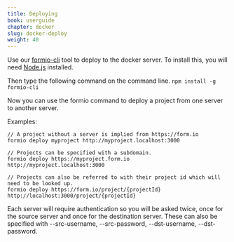 ```yaml
---
title: Deploying
book: userguide
chapter: docker
slug: docker-deploy
weight: 40
---
```

Use our [formio-cli](https://github.com/formio/formio-cli) tool to deploy to the docker server. To install this, you will need [Node.js](https://nodejs.org/en/download/) installed.

Then type the following command on the command line.
```npm install -g formio-cli```

Now you can use the formio command to deploy a project from one server to another server.

Examples:

```
// A project without a server is implied from https://form.io
formio deploy myproject http://myproject.localhost:3000

// Projects can be specified with a subdomain.
formio deploy https://myproject.form.io http://myproject.localhost:3000

// Projects can also be referred to with their project id which will need to be looked up.
formio deploy https://form.io/project/{projectId} http://localhost:3000/project/{projectId}
```

Each server will require authentication so you will be asked twice, once for the source server and once for the destination server. These can also be specified with --src-username, --src-password, --dst-username, --dst-password.